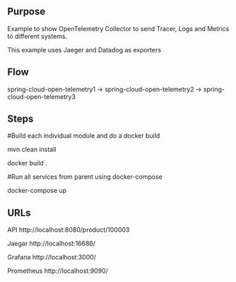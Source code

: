 ## Purpose  
Example to show OpenTelemetry Collector to send Tracer, Logs and Metrics to different systems.

This example uses Jaeger and Datadog as exporters

## Flow  
spring-cloud-open-telemetry1 -> spring-cloud-open-telemetry2 -> spring-cloud-open-telemetry3

## Steps 

#Build each individual module and do a docker build

mvn clean install

docker build .

#Run all services from parent using docker-compose

docker-compose up

## URLs 
API http://localhost:8080/product/100003

Jaegar http://localhost:16686/

Grafana http://localhost:3000/

Prometheus http://localhost:9090/
